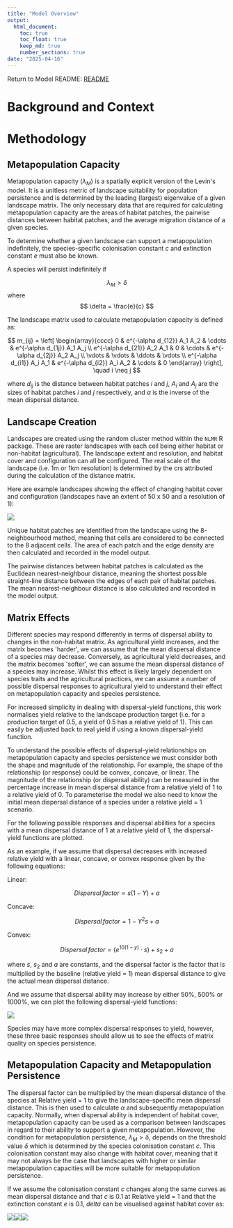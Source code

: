 ```yaml
---
title: "Model Overview"
output: 
  html_document: 
    toc: true
    toc_float: true
    keep_md: true
    number_sections: true
date: "2025-04-16"
---
```

Return to Model README: [README](https://github.com/benjhodgson/metapop_capacity_matrix/blob/main/README.md)

# Background and Context

# Methodology

## Metapopulation Capacity
Metapopulation capacity ($\lambda_{M}$) is a spatially explicit version of the Levin's model. It is a unitless metric of landscape suitability for population persistence and is determined by the leading (largest) eigenvalue of a given landscape matrix. The only necessary data that are required for calculating metapopulation capacity are the areas of habitat patches, the pairwise distances between habitat patches, and the average migration distance of a given species. 

To determine whether a given landscape can support a metapopulation indefinitely, the species-specific colonisation constant $c$ and extinction constant $e$ must also be known.

A species will persist indefinitely if

$$
\lambda_{M} > \delta
$$
where 
$$
\delta = \frac{e}{c}
$$

The landscape matrix used to calculate metapopulation capacity is defined as:

$$
m_{ij} = \left[
\begin{array}{cccc}
0 & e^{-\alpha d_{12}} A_1 A_2 & \cdots & e^{-\alpha d_{1j}} A_1 A_j \\
e^{-\alpha d_{21}} A_2 A_1 & 0 & \cdots & e^{-\alpha d_{2j}} A_2 A_j \\
\vdots & \vdots & \ddots & \vdots \\
e^{-\alpha d_{i1}} A_i A_1 & e^{-\alpha d_{i2}} A_i A_2 & \cdots & 0
\end{array}
\right], \quad i \neq j
$$

where $d_{ij}$ is the distance between habitat patches $i$ and $j$, $A_i$ and $A_j$ are the sizes of habitat patches $i$ and $j$ respectively, and $\alpha$ is the inverse of the mean dispersal distance.

## Landscape Creation
Landscapes are created using the random cluster method within the `NLMR` R package. These are raster landscapes with each cell being either habitat or non-habitat (agricultural). The landscape extent and resolution, and habitat cover and configuration can all be configured. The real scale of the landscape (i.e. 1m or 1km resolution) is determined by the crs attributed during the calculation of the distance matrix.

Here are example landscapes showing the effect of changing habitat cover and configuration (landscapes have an extent of 50 x 50 and a resolution of 1):

![](model_overview_files/figure-html/Landscapes-1.png)<!-- -->

Unique habitat patches are identified from the landscape using the 8-neighbourhood method, meaning that cells are considered to be connected to the 8 adjacent cells. The area of each patch and the edge density are then calculated and recorded in the model output. 

The pairwise distances between habitat patches is calculated as the Euclidean nearest-neighbour distance, meaning the shortest possible straight-line distance between the edges of each pair of habitat patches. The mean nearest-neighbour distance is also calculated and recorded in the model output.


## Matrix Effects

Different species may respond differently in terms of dispersal ability to changes in the non-habitat matrix. As agricultural yield increases, and the matrix becomes 'harder', we can assume that the mean dispersal distance of a species may decrease. Conversely, as agricultural yield decreases, and the matrix becomes 'softer', we can assume the mean dispersal distance of a species may increase. Whilst this effect is likely largely dependent on species traits and the agricultural practices, we can assume a number of possible dispersal responses to agricultural yield to understand their effect on metapopulation capacity and species persistence. 

For increased simplicity in dealing with dispersal-yield functions, this work normalises yield relative to the landscape production target (i.e. for a production target of 0.5, a yield of 0.5 has a relative yield of 1). This can easily be adjusted back to real yield if using a known dispersal-yield function.

To understand the possible effects of dispersal-yield relationships on metapopulation capacity and species persistence we must consider both the shape and magnitude of the relationship. For example, the shape of the relationship (or response) could be convex, concave, or linear. The magnitude of the relationship (or dispersal ability) can be measured in the percentage increase in mean dispersal distance from a relative yield of 1 to a relative yield of 0. To parameterise the model we also need to know the initial mean dispersal distance of a species under a relative yield = 1 scenario. 

For the following possible responses and dispersal abilities for a species with a mean dispersal distance of 1 at a relative yield of 1, the dispersal-yield functions are plotted. 

As an example, if we assume that dispersal decreases with increased relative yield with a linear, concave, or convex response given by the following equations:


Linear:

$$
Dispersal\, factor = s(1-Y) + a 
$$


Concave:


$$
Dispersal\, factor = 1-Y^2s +a
$$


Convex:


$$
Dispersal\, factor = (e^{10(1 - y)} \cdot s) + s_2 + a
$$


where $s$, $s_2$ and $a$ are constants, and the dispersal factor is the factor that is multiplied by the baseline (relative yield = 1) mean dispersal distance to give the actual mean dispersal distance.


And we assume that dispersal ability may increase by either 50%, 500% or 1000%, we can plot the following dispersal-yield functions:


![](model_overview_files/figure-html/Dispersal-Yield_Functions-1.png)<!-- -->

Species may have more complex dispersal responses to yield, however, these three basic responses should allow us to see the effects of matrix quality on species persistence.




## Metapopulation Capacity and Metapopulation Persistence

The dispersal factor can be multiplied by the mean dispersal distance of the species at Relative yield = 1 to give the landscape-specific mean dispersal distance. This is then used to calculate $\alpha$ and subsequently metapopulation capacity. Normally, when dispersal ability is independent of habitat cover, metapopulation capacity can be used as a comparison between landscapes in regard to their ability to support a given metapopulation. However, the condition for metapopulation persistence, $\lambda_{M} > \delta$, depends on the threshold value $\delta$ which is determined by the species colonisation constant $c$. This colonisation constant may also change with habitat cover, meaning that it may not always be the case that landscapes with higher or similar metapopulation capacities will be more suitable for metapopulation persistence. 


If we assume the colonisation constant $c$ changes along the same curves as mean dispersal distance and that $c$ is 0.1 at Relative yield = 1 and that the extinction constant $e$ is 0.1, $delta$ can be visualised against habitat cover as:

![](model_overview_files/figure-html/Delta_Functions-1.png)<!-- -->![](model_overview_files/figure-html/Delta_Functions-2.png)<!-- -->![](model_overview_files/figure-html/Delta_Functions-3.png)<!-- -->





